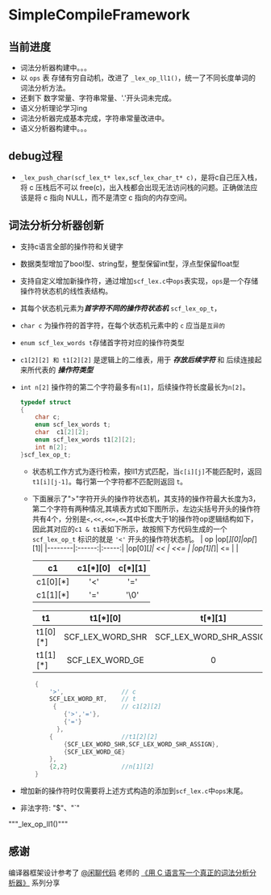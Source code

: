 # SimpleCompileFramework

## 当前进度
- 词法分析器构建中。。。
- 以 ```ops``` 表 存储有穷自动机，改进了 ```_lex_op_ll1()```，统一了不同长度单词的词法分析方法。
- 还剩下 数字常量、字符串常量、'.'开头词未完成。
- 语义分析理论学习ing
- 词法分析器完成基本完成，字符串常量改进中。
- 语义分析器构建中。。。
## debug过程
- ```_lex_push_char(scf_lex_t* lex,scf_lex_char_t* c)```，是将c自己压入栈，将 c 压栈后不可以 free(c)，出入栈都会出现无法访问栈的问题。正确做法应该是将 c 指向 NULL，而不是清空 c 指向的内存空间。

## 词法分析分析器创新
- 支持c语言全部的操作符和关键字
- 数据类型增加了bool型、string型，整型保留int型，浮点型保留float型
- 支持自定义增加新操作符，通过增加```scf_lex.c```中```ops```表实现，```ops```是一个存储操作符状态机的线性表结构。
- 其每个状态机元素为***首字符不同的操作符状态机*** ```scf_lex_op_t```，
- ```char c``` 为操作符的首字符，在每个状态机元素中的 ```c``` 应当是```互异的```
- ```enum scf_lex_words t```存储首字符对应的操作符类型
- ```c1[2][2] 和 t1[2][2]``` 是逻辑上的二维表，用于 ***存放后续字符*** 和 后续连接起来所代表的 ***操作符类型***
- ```int n[2]``` 操作符的第二个字符最多有```n[1]```，后续操作符长度最长为```n[2]```。
    ```c 
    typedef struct
    {
        char c;
        enum scf_lex_words t;
        char  c1[2][2];
        enum scf_lex_words t1[2][2];
        int n[2];
    }scf_lex_op_t; 
    ```
    - 状态机工作方式为逐行检索，按ll1方式匹配，当```c[i][j]```不能匹配时，返回```t1[i][j-1]```。每行第一个字符都不匹配则返回  ```t```。
    - 下面展示了">"字符开头的操作符状态机，其支持的操作符最大长度为3，第二个字符有两种情况,其填表方式如下图所示，左边尖括号开头的操作符共有4个，分别是```<,<<,<<=,<=```其中长度大于1的操作符op逻辑结构如下，因此其对应的```c1 & t1```表如下所示，故按照下方代码生成的一个 ```scf_lex_op_t``` 标识的就是 ``` '<' ``` 开头的操作符状态机。
        |    op  |op[*][0]|op[*][1]|
        |--------|:------:|:-----:|
        |op[0][*]|  <<  | <<=  |
        |op[1][*]|  <=  |    |


        |    c1  |c1[*][0]|c[*][1]|
        |--------|:------:|:-----:|
        |c1[0][*]|   '<'  |  '='  |
        |c1[1][*]|   '='  |  '\0'  |
        
        |    t1  |t1[*][0]|t[*][1]|
        |--------|:------:|:-----:|
        |t1[0][*]|SCF_LEX_WORD_SHR|SCF_LEX_WORD_SHR_ASSIGN|
        |t1[1][*]|SCF_LEX_WORD_GE|  0  |

    ```c
        {
            '>',                // c
            SCF_LEX_WORD_RT,    // t
             {                  // c1[2][2]
                {'>','='},      
                {'='}
              },
            {                   //t1[2][2]
                {SCF_LEX_WORD_SHR,SCF_LEX_WORD_SHR_ASSIGN},
                {SCF_LEX_WORD_GE}
            },  
            {2,2}               //n[1][2]
        }
    ```
- 增加新的操作符时仅需要将上述方式构造的添加到```scf_lex.c```中```ops```末尾。
- 非法字符: "$"、"`"

"""_lex_op_ll1()"""

## 感谢
编译器框架设计参考了 [@闲聊代码](https://author.baidu.com/home?from=bjh_article&app_id=1683021426724988) 老师的 [《用 C 语言写一个真正的词法分析分析器》](https://baijiahao.baidu.com/s?id=1696288054374712822&wfr=spider&for=pc) 系列分享